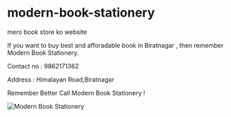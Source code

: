 # modern-book-stationery
mero book store ko website

If you want to buy best and afforadable book in Biratnagar , then remember Modern Book Stationery.

Contact no : 9862171362

Address : Himalayan Road,Biratnagar

Remember Better Call Modern Book Stationery !

![Modern Book Stationery](https://scontent.fbir1-1.fna.fbcdn.net/v/t39.30808-6/298506131_532042388922729_2162184284141635988_n.jpg)
